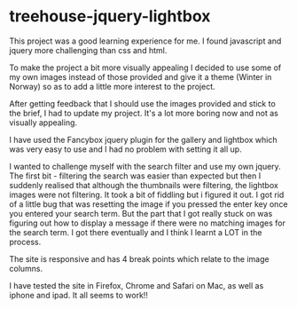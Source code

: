 # treehouse-jquery-lightbox

This project was a good learning experience for me. I found javascript and jquery more challenging than css and html.

To make the project a bit more visually appealing I decided to use some of my own images instead of those provided and give it a theme (Winter in Norway) so as to add a little more interest to the project.

After getting feedback that I should use the images provided and stick to the brief, I had to update my project. It's a lot more boring now and not as visually appealing.

I have used the Fancybox jquery plugin for the gallery and lightbox which was very easy to use and I had no problem with setting it all up.

I wanted to challenge myself with the search filter and use my own jquery. The first bit - filtering the search was easier than expected but then I suddenly realised that although the thumbnails were filtering, the lightbox images were not filtering. It took a bit of fiddling but i figured it out. I got rid of a little bug that was resetting the image if you pressed the enter key once you entered your search term. But the part that I got really stuck on was figuring out how to display a message if there were no matching images for the search term. I got there eventually and I think I learnt a LOT in the process.

The site is responsive and has 4 break points which relate to the image columns.

I have tested the site in Firefox, Chrome and Safari on Mac, as well as iphone and ipad. It all seems to work!!
